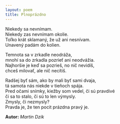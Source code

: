 ```yaml
---
layout: poem
title: Plnoprázdno
---
```


Niekedy sa nevnímam.  
Niekedy zas nevnímam okolie.  
Toľko krát sklamaný, že už ani nesnívam.  
Unavený padám do kolien.  

Temnota sa v zrkadle neodráža,  
mnohí sa do zrkadla pozrieť ani neodvážia.  
Najhoršie je keď sa pozrieš, no nič nevidíš,  
chceš milovať, ale nič necítiš.  

Radšej byť sám, ako by mali byť sami dvaja,  
tá samota nás niekde v tieňoch spája.  
Pred očami snímky, kiežby som vedel, či sú pravdivé  
či sa to stalo, či sú to len výmysly.  
Zmysly, či nezmysly?  
Pravda je, že ten pocit prázdna pravý je.  

**Autor:** *Martin Dzik*  